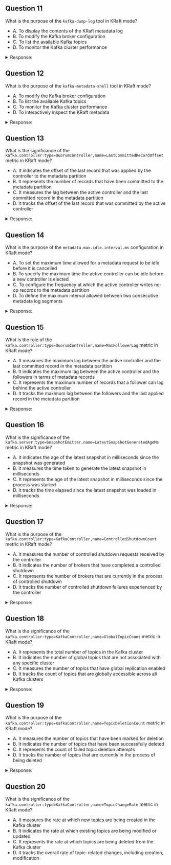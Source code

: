 ## Question 11
What is the purpose of the `kafka-dump-log` tool in KRaft mode?

- A. To display the contents of the KRaft metadata log
- B. To modify the Kafka broker configuration
- C. To list the available Kafka topics
- D. To monitor the Kafka cluster performance

<details>
<summary>Response:</summary> 

**Answer:** A

**Explanation:**
In KRaft mode, the `kafka-dump-log` tool is used to display the contents of the KRaft metadata log. It allows you to inspect the log segments and snapshots for the cluster metadata directory.

By running the `kafka-dump-log` tool with the `--cluster-metadata-decoder` flag and specifying the path to the metadata log files, you can decode and print the records in the log segments. For example:

bin/kafka-dump-log --cluster-metadata-decoder --files /path/to/kraft/metadata/log/00000000000000000000.log

This command will scan the specified log files and decode the metadata records, providing insights into the contents of the KRaft metadata log.

B is incorrect because modifying the Kafka broker configuration is not the purpose of the `kafka-dump-log` tool. Broker configurations are typically modified using the `server.properties` file or the `kafka-configs` tool.

C is incorrect because listing the available Kafka topics is not the responsibility of the `kafka-dump-log` tool. You can use the `kafka-topics` tool to list the existing topics in the cluster.

D is incorrect because monitoring the Kafka cluster performance is not the primary function of the `kafka-dump-log` tool. There are dedicated monitoring tools and metrics for tracking cluster performance.

</details>

## Question 12
What is the purpose of the `kafka-metadata-shell` tool in KRaft mode?

- A. To modify the Kafka broker configuration
- B. To list the available Kafka topics
- C. To monitor the Kafka cluster performance
- D. To interactively inspect the KRaft metadata

<details>
<summary>Response:</summary> 

**Answer:** D

**Explanation:**
In KRaft mode, the `kafka-metadata-shell` tool is used to interactively inspect the KRaft metadata. It provides a shell-like interface for exploring the contents of the metadata log and examining the state of the cluster.

By running the `kafka-metadata-shell` tool and specifying the directory containing the metadata log, you can enter an interactive shell where you can execute various commands to analyze the metadata. For example:

bin/kafka-metadata-shell --snapshot /path/to/kraft/metadata/log

Once inside the shell, you can use commands like `ls` to list the available metadata directories, `cat` to view the contents of specific metadata files, and navigate through the metadata hierarchy.

The `kafka-metadata-shell` tool is particularly useful for debugging and troubleshooting purposes, as it allows you to inspect the internal state of the KRaft metadata in a user-friendly manner.

A is incorrect because modifying the Kafka broker configuration is not the purpose of the `kafka-metadata-shell` tool. Broker configurations are typically modified using the `server.properties` file or the `kafka-configs` tool.

B is incorrect because listing the available Kafka topics is not the responsibility of the `kafka-metadata-shell` tool. You can use the `kafka-topics` tool to list the existing topics in the cluster.

C is incorrect because monitoring the Kafka cluster performance is not the primary function of the `kafka-metadata-shell` tool. There are dedicated monitoring tools and metrics for tracking cluster performance.

</details>

## Question 13
What is the significance of the `kafka.controller:type=QuorumController,name=LastCommittedRecordOffset` metric in KRaft mode?

- A. It indicates the offset of the last record that was applied by the controller to the metadata partition
- B. It represents the number of records that have been committed to the metadata partition
- C. It measures the lag between the active controller and the last committed record in the metadata partition
- D. It tracks the offset of the last record that was committed by the active controller

<details>
<summary>Response:</summary> 

**Answer:** D

**Explanation:**
In KRaft mode, the `kafka.controller:type=QuorumController,name=LastCommittedRecordOffset` metric holds significant importance as it tracks the offset of the last record that was committed by the active controller in the metadata partition.

The active controller is responsible for committing records to the metadata partition, which contains crucial information about the cluster's state, such as topic configurations, partition assignments, and broker metadata. The `LastCommittedRecordOffset` metric provides visibility into the progress of the active controller in terms of committing these important records.

Monitoring the `LastCommittedRecordOffset` metric is essential for ensuring that the active controller is making progress and committing new records to the metadata partition. It allows you to track the latest committed offset and detect any potential issues or delays in the commitment process.

A is incorrect because the metric represents the offset of the last committed record, not the last applied record. The last applied record is tracked by a different metric, `kafka.controller:type=QuorumController,name=LastAppliedRecordOffset`.

B is incorrect because the metric represents the offset of the last committed record, not the total number of committed records.

C is incorrect because the metric does not measure the lag between the active controller and the last committed record. The lag is tracked by a separate metric, `kafka.controller:type=QuorumController,name=LastAppliedRecordLagMs`.

</details>

## Question 14
What is the purpose of the `metadata.max.idle.interval.ms` configuration in KRaft mode?

- A. To set the maximum time allowed for a metadata request to be idle before it is cancelled
- B. To specify the maximum time the active controller can be idle before a new controller is elected
- C. To configure the frequency at which the active controller writes no-op records to the metadata partition
- D. To define the maximum interval allowed between two consecutive metadata log segments

<details>
<summary>Response:</summary> 

**Answer:** C

**Explanation:**
In KRaft mode, the `metadata.max.idle.interval.ms` configuration is used to specify the frequency at which the active controller writes no-op records to the metadata partition.

No-op records, short for "no operation" records, are dummy records that the active controller periodically appends to the metadata partition. These records serve as a heartbeat mechanism to keep the metadata partition alive and prevent it from becoming idle for an extended period.

By setting the `metadata.max.idle.interval.ms` configuration, you can control how often the active controller writes these no-op records. The default value is 5000 milliseconds (5 seconds), which means that if no other records are being appended to the metadata partition, the active controller will write a no-op record every 5 seconds.

Writing no-op records helps in maintaining the liveness of the metadata partition and ensures that the followers can continuously replicate the latest metadata changes. It also aids in keeping the metadata partition log up to date and prevents excessive log compaction.

A is incorrect because the `metadata.max.idle.interval.ms` configuration is not related to the idleness of metadata requests. It pertains to the idleness of the metadata partition itself.

B is incorrect because the configuration does not specify the maximum idle time for the active controller before a new controller is elected. Controller election is governed by a separate mechanism.

D is incorrect because the configuration does not define the maximum interval between consecutive metadata log segments. It controls the frequency of writing no-op records within a single log segment.

</details>

## Question 15
What is the role of the `kafka.controller:type=QuorumController,name=MaxFollowerLag` metric in KRaft mode?

- A. It measures the maximum lag between the active controller and the last committed record in the metadata partition
- B. It indicates the maximum lag between the active controller and the followers in terms of metadata records
- C. It represents the maximum number of records that a follower can lag behind the active controller
- D. It tracks the maximum lag between the followers and the last applied record in the metadata partition

<details>
<summary>Response:</summary> 

**Answer:** B

**Explanation:**
In KRaft mode, the `kafka.controller:type=QuorumController,name=MaxFollowerLag` metric plays a crucial role in monitoring the health and synchronization of the KRaft controllers. It indicates the maximum lag between the active controller and the followers in terms of metadata records.

The active controller is responsible for appending new records to the metadata partition and advancing the high watermark. The followers continuously replicate these records from the active controller to stay in sync with the latest metadata changes.

The `MaxFollowerLag` metric measures the maximum lag, in terms of the number of records, between the active controller's log end offset (LEO) and the followers' LEO. In other words, it represents how far behind the slowest follower is compared to the active controller.

Monitoring the `MaxFollowerLag` metric is essential to ensure that the followers are keeping up with the active controller and are not falling behind in replicating the metadata records. A high value of `MaxFollowerLag` indicates that one or more followers are lagging significantly, which can impact the overall consistency and reliability of the KRaft cluster.

A is incorrect because the metric measures the lag between the active controller and the followers, not the lag between the active controller and the last committed record.

C is incorrect because the metric represents the actual lag in terms of the number of records, not the maximum allowed lag.

D is incorrect because the metric measures the lag between the active controller and the followers, not the lag between the followers and the last applied record.

</details>

## Question 16
What is the significance of the `kafka.server:type=SnapshotEmitter,name=LatestSnapshotGeneratedAgeMs` metric in KRaft mode?

- A. It indicates the age of the latest snapshot in milliseconds since the snapshot was generated
- B. It measures the time taken to generate the latest snapshot in milliseconds
- C. It represents the age of the latest snapshot in milliseconds since the process was started
- D. It tracks the time elapsed since the latest snapshot was loaded in milliseconds

<details>
<summary>Response:</summary> 

**Answer:** A

**Explanation:**
In KRaft mode, the `kafka.server:type=SnapshotEmitter,name=LatestSnapshotGeneratedAgeMs` metric holds significance as it indicates the age of the latest snapshot in milliseconds since the snapshot was generated.

Snapshots play a vital role in the KRaft consensus protocol. They are used to capture the state of the metadata log at a particular point in time and provide a compact representation of the metadata. Snapshots help in reducing the size of the metadata log and enable faster recovery of the controllers during startup or failover.

The `LatestSnapshotGeneratedAgeMs` metric provides information about how long ago the latest snapshot was generated. It measures the time elapsed since the snapshot was created, expressed in milliseconds.

Monitoring the `LatestSnapshotGeneratedAgeMs` metric is important for understanding the freshness of the snapshots and ensuring that snapshots are being generated regularly. A high value of this metric indicates that the latest snapshot is relatively old, and it may be beneficial to trigger a new snapshot generation to capture the latest state of the metadata log.

B is incorrect because the metric measures the age of the latest snapshot, not the time taken to generate it.

C is incorrect because the metric represents the age of the snapshot since it was generated, not since the process was started.

D is incorrect because the metric tracks the age of the generated snapshot, not the time elapsed since the snapshot was loaded.

</details>

## Question 17
What is the purpose of the `kafka.controller:type=KafkaController,name=ControlledShutdownCount` metric in KRaft mode?

- A. It measures the number of controlled shutdown requests received by the controller
- B. It indicates the number of brokers that have completed a controlled shutdown
- C. It represents the number of brokers that are currently in the process of controlled shutdown
- D. It tracks the number of controlled shutdown failures experienced by the controller

<details>
<summary>Response:</summary> 

**Answer:** B

**Explanation:**
In KRaft mode, the `kafka.controller:type=KafkaController,name=ControlledShutdownCount` metric serves the purpose of indicating the number of brokers that have completed a controlled shutdown.

Controlled shutdown is a process in which a broker gracefully shuts down after transferring its partitions to other brokers in the cluster. It ensures that the broker's responsibilities are properly handed over and helps in maintaining the overall stability and availability of the Kafka cluster.

The `ControlledShutdownCount` metric keeps track of the number of brokers that have successfully completed the controlled shutdown process. When a broker initiates a controlled shutdown, it communicates with the controller to coordinate the transfer of its partitions. Once the controller confirms that all the partitions have been safely transferred and the broker can be shut down, it increments the `ControlledShutdownCount` metric.

Monitoring the `ControlledShutdownCount` metric provides insights into the number of brokers that have undergone a controlled shutdown. It can be useful for tracking the progress of rolling restarts or planned maintenance activities in the cluster.

A is incorrect because the metric does not measure the number of controlled shutdown requests received by the controller. It focuses on the number of completed shutdowns.

C is incorrect because the metric represents the number of brokers that have completed the controlled shutdown, not the number of brokers currently in the process of shutting down.

D is incorrect because the metric tracks the count of successful controlled shutdowns, not the number of controlled shutdown failures.

</details>

## Question 18
What is the significance of the `kafka.controller:type=KafkaController,name=GlobalTopicCount` metric in KRaft mode?

- A. It represents the total number of topics in the Kafka cluster
- B. It indicates the number of global topics that are not associated with any specific cluster
- C. It measures the number of topics that have global replication enabled
- D. It tracks the count of topics that are globally accessible across all Kafka clusters

<details>
<summary>Response:</summary> 

**Answer:** A

**Explanation:**
In KRaft mode, the `kafka.controller:type=KafkaController,name=GlobalTopicCount` metric holds significance as it represents the total number of topics in the Kafka cluster.

The Kafka controller is responsible for managing the topic metadata and maintaining a consistent view of the topics across the cluster. The `GlobalTopicCount` metric provides a count of all the topics that exist in the cluster, including both regular topics and internal topics.

Monitoring the `GlobalTopicCount` metric gives you an overview of the topic landscape in your Kafka cluster. It allows you to track the growth of topics over time and helps in capacity planning and resource allocation. An increasing trend in the `GlobalTopicCount` metric indicates that new topics are being created, while a decreasing trend suggests that topics are being deleted.

Additionally, the `GlobalTopicCount` metric can be useful for monitoring the overall health and performance of the Kafka cluster. A sudden spike in the topic count may indicate a misconfiguration or an unexpected behavior that requires investigation.

B is incorrect because the metric does not specifically indicate the number of global topics that are not associated with any cluster. It represents the total number of topics within a single Kafka cluster.

C is incorrect because the metric does not measure the number of topics with global replication enabled. Topic replication is configured on a per-topic basis and is not directly related to the `GlobalTopicCount` metric.

D is incorrect because the metric tracks the count of topics within a single Kafka cluster, not across all Kafka clusters. Topics are typically specific to a particular cluster and are not globally accessible across different clusters.

</details>

## Question 19
What is the purpose of the `kafka.controller:type=KafkaController,name=TopicDeletionCount` metric in KRaft mode?

- A. It measures the number of topics that have been marked for deletion
- B. It indicates the number of topics that have been successfully deleted
- C. It represents the count of failed topic deletion attempts
- D. It tracks the number of topics that are currently in the process of being deleted

<details>
<summary>Response:</summary> 

**Answer:** B

**Explanation:**
In KRaft mode, the `kafka.controller:type=KafkaController,name=TopicDeletionCount` metric serves the purpose of indicating the number of topics that have been successfully deleted.

Topic deletion is an administrative operation that removes a topic and all its associated data from the Kafka cluster. When a topic is marked for deletion, the Kafka controller coordinates the deletion process across all the brokers that hold partitions for that topic.

The `TopicDeletionCount` metric keeps track of the number of topics that have been successfully deleted by the controller. Each time a topic is completely removed from the cluster, the `TopicDeletionCount` metric is incremented.

Monitoring the `TopicDeletionCount` metric provides insights into the topic deletion activity in your Kafka cluster. It allows you to track the number of topics that have been deleted over time and can be useful for auditing and governance purposes.

An increasing trend in the `TopicDeletionCount` metric indicates that topics are being actively deleted, while a flat or zero value suggests that no topic deletions have occurred recently.

A is incorrect because the metric does not measure the number of topics marked for deletion. It specifically tracks the count of successfully deleted topics.

C is incorrect because the metric represents the count of successful topic deletions, not failed deletion attempts.

D is incorrect because the metric tracks the number of topics that have been successfully deleted, not the topics currently in the process of being deleted.

</details>

## Question 20
What is the significance of the `kafka.controller:type=KafkaController,name=TopicChangeRate` metric in KRaft mode?

- A. It measures the rate at which new topics are being created in the Kafka cluster
- B. It indicates the rate at which existing topics are being modified or updated
- C. It represents the rate at which topics are being deleted from the Kafka cluster
- D. It tracks the overall rate of topic-related changes, including creation, modification

</details>

